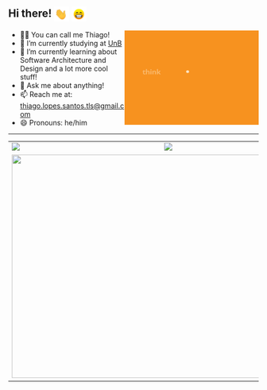 ## Hi there! <img align="center" alt="GIF" src="assets/waving_hand.gif" width="30px"> <img align="center" alt="GIF" src="assets/beaming_face_with_smiling_eyes.gif" width="30px">
<!--
**thiagolopess/thiagolopess** is a ✨ _special_ ✨ repository because its `README.md` (this file) appears on your GitHub profile.
-->
  
<div>
<img align="right" alt="GIF" src="assets/think_plan_execute.gif" width="270" height="190"/>

- 👨‍💻 You can call me Thiago!
- 📒 I’m currently studying at [UnB](https://unb.br)
- 🌱 I’m currently learning about Software Architecture and Design and a lot more cool stuff!
- 💬 Ask me about anything!
- 📫 Reach me at: thiago.lopes.santos.tls@gmail.com
- 😄 Pronouns: he/him
<hr/>
</div>

<table cellpadding="0" cellspacing="0" border="0">
  <tr style="border: 0">
    <td style="border: 0"><img src="https://github-readme-stats.vercel.app/api?username=thiagolopess"/></td>
    <td style="border: 0"><a href="https://open.spotify.com/user/g1kmtmtgtz5zrd1qg68jrpbdt"><img src="https://novatorem-thiagolopess.vercel.app/api/spotify"/></a></td>
  </tr>
  <tr style="border: 0">
    <td colspan="2" align="middle" > <img src="https://wakatime.com/share/@thiagolopes/2700cb4a-2be3-45fb-b45d-7b5cd35696ce.png" width="600" height="450"/></td>
  </tr>
</table>
